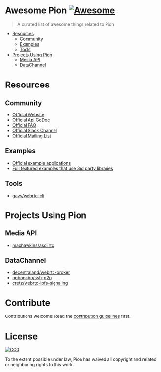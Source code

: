 # Awesome Pion [![Awesome](https://awesome.re/badge.svg)](https://awesome.re)

> A curated list of awesome things related to Pion

- [Resources](#resources)
  - [Community](#community)
  - [Examples](#examples)
  - [Tools](#tools)
- [Projects Using Pion](#projects-using-pion)
  - [Media API](#media-api)
  - [DataChannel](#datachannel)

# Resources

## Community

- [Official Website](https://pion.ly)
- [Official Api GoDoc](https://godoc.org/github.com/pion/webrtc)
- [Official FAQ](https://github.com/pion/webrtc/wiki/FAQ)
- [Official Slack Channel](https://invite.slack.golangbridge.org/)
- [Official Mailing List](https://groups.google.com/forum/#!forum/pion)

## Examples

- [Official example applications](https://github.com/pion/webrtc/blob/master/examples/)
- [Full featured examples that use 3rd party libraries](https://github.com/pion/example-webrtc-applications)

## Tools

- [gavv/webrtc-cli](https://github.com/gavv/webrtc-cli)

# Projects Using Pion

## Media API

- [maxhawkins/asciirtc](https://github.com/maxhawkins/asciirtc)

## DataChannel

- [decentraland/webrtc-broker](https://github.com/decentraland/webrtc-broker)
- [nobonobo/ssh-p2p](https://github.com/nobonobo/ssh-p2p)
- [cretz/webrtc-ipfs-signaling](https://github.com/cretz/webrtc-ipfs-signaling)

# Contribute

Contributions welcome! Read the [contribution guidelines](contributing.md) first.

# License

[![CC0](https://mirrors.creativecommons.org/presskit/buttons/88x31/svg/cc-zero.svg)](https://creativecommons.org/publicdomain/zero/1.0)

To the extent possible under law, Pion has waived all copyright and
related or neighboring rights to this work.
